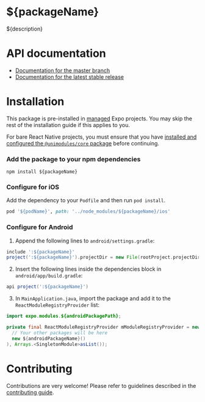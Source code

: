 # ${packageName}

${description}
<!--- remove for interfaces --->

# API documentation

- [Documentation for the master branch](https://github.com/expo/expo/blob/master/docs/pages/versions/unversioned/sdk/${docName}.md)
- [Documentation for the latest stable release](https://docs.expo.io/versions/latest/sdk/${docName}/)

<!--- end remove for interfaces --->
# Installation

This package is pre-installed in [managed](https://docs.expo.io/versions/latest/introduction/managed-vs-bare/) Expo projects. You may skip the rest of the installation guide if this applies to you.

For bare React Native projects, you must ensure that you have [installed and configured the `@unimodules/core` package](https://github.com/unimodules/core) before continuing.

### Add the package to your npm dependencies

```
npm install ${packageName}
```

<!--- remove for no-ios --->
### Configure for iOS

Add the dependency to your `Podfile` and then run `pod install`.

```ruby
pod '${podName}', path: '../node_modules/${packageName}/ios'
```
<!--- end remove for no-ios --->

<!--- remove for no-android --->
### Configure for Android

1. Append the following lines to `android/settings.gradle`:

```gradle
include ':${packageName}'
project(':${packageName}').projectDir = new File(rootProject.projectDir, '../node_modules/${packageName}/android')
```

2. Insert the following lines inside the dependencies block in `android/app/build.gradle`:
```gradle
api project(':${packageName}')
```
<!--- remove for interfaces --->

<!--- remove for no-package --->
3. In `MainApplication.java`, import the package and add it to the `ReactModuleRegistryProvider` list:
```java
import expo.modules.${androidPackagePath};
```
```java
private final ReactModuleRegistryProvider mModuleRegistryProvider = new ReactModuleRegistryProvider(Arrays.<Package>asList(
  // Your other packages will be here
  new ${androidPackageName}()
), Arrays.<SingletonModule>asList());
```

<!--- end remove for no-package --->
<!--- end remove for interfaces --->
<!--- end remove for no-android --->
# Contributing

Contributions are very welcome! Please refer to guidelines described in the [contributing guide]( https://github.com/expo/expo#contributing).
